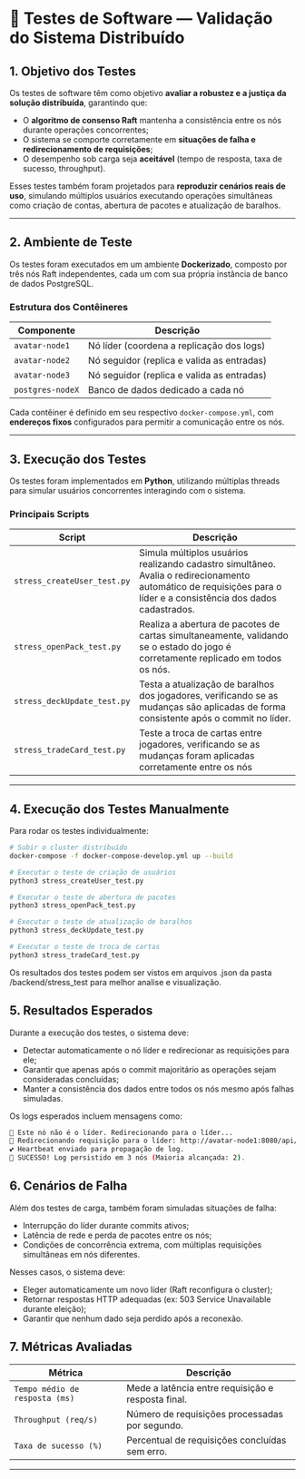 # 🧪 Testes de Software — Validação do Sistema Distribuído

## 1. Objetivo dos Testes

Os testes de software têm como objetivo **avaliar a robustez e a justiça da solução distribuída**, garantindo que:
- O **algoritmo de consenso Raft** mantenha a consistência entre os nós durante operações concorrentes;
- O sistema se comporte corretamente em **situações de falha e redirecionamento de requisições**;
- O desempenho sob carga seja **aceitável** (tempo de resposta, taxa de sucesso, throughput).

Esses testes também foram projetados para **reproduzir cenários reais de uso**, simulando múltiplos usuários executando operações simultâneas como criação de contas, abertura de pacotes e atualização de baralhos.

---

## 2. Ambiente de Teste

Os testes foram executados em um ambiente **Dockerizado**, composto por três nós Raft independentes, cada um com sua própria instância de banco de dados PostgreSQL.

### Estrutura dos Contêineres

| Componente | Descrição |
|-------------|------------|
| `avatar-node1` | Nó líder (coordena a replicação dos logs) |
| `avatar-node2` | Nó seguidor (replica e valida as entradas) |
| `avatar-node3` | Nó seguidor (replica e valida as entradas) |
| `postgres-nodeX` | Banco de dados dedicado a cada nó |

Cada contêiner é definido em seu respectivo `docker-compose.yml`, com **endereços fixos** configurados para permitir a comunicação entre os nós.

---

## 3. Execução dos Testes

Os testes foram implementados em **Python**, utilizando múltiplas threads para simular usuários concorrentes interagindo com o sistema.

### Principais Scripts

| Script | Descrição |
|---------|------------|
| `stress_createUser_test.py` | Simula múltiplos usuários realizando cadastro simultâneo. Avalia o redirecionamento automático de requisições para o líder e a consistência dos dados cadastrados. |
| `stress_openPack_test.py` | Realiza a abertura de pacotes de cartas simultaneamente, validando se o estado do jogo é corretamente replicado em todos os nós. |
| `stress_deckUpdate_test.py` | Testa a atualização de baralhos dos jogadores, verificando se as mudanças são aplicadas de forma consistente após o commit no líder. |
| `stress_tradeCard_test.py` | Teste a troca de cartas entre jogadores, verificando se as mudanças foram aplicadas corretamente entre os nós |

---

## 4. Execução dos Testes Manualmente

Para rodar os testes individualmente:

```bash
# Subir o cluster distribuído
docker-compose -f docker-compose-develop.yml up --build

# Executar o teste de criação de usuários
python3 stress_createUser_test.py

# Executar o teste de abertura de pacotes
python3 stress_openPack_test.py

# Executar o teste de atualização de baralhos
python3 stress_deckUpdate_test.py

# Executar o teste de troca de cartas
python3 stress_tradeCard_test.py
```

Os resultados dos testes podem ser vistos em arquivos .json da pasta /backend/stress_test para melhor analise e visualização. 
## 5. Resultados Esperados

Durante a execução dos testes, o sistema deve:
- Detectar automaticamente o nó líder e redirecionar as requisições para ele;
- Garantir que apenas após o commit majoritário as operações sejam consideradas concluídas;
- Manter a consistência dos dados entre todos os nós mesmo após falhas simuladas.

Os logs esperados incluem mensagens como:
```bash
🚫 Este nó não é o líder. Redirecionando para o líder...
🔄 Redirecionando requisição para o líder: http://avatar-node1:8080/api/users
💕 Heartbeat enviado para propagação de log.
🎉 SUCESSO! Log persistido em 3 nós (Maioria alcançada: 2).
```

## 6. Cenários de Falha

Além dos testes de carga, também foram simuladas situações de falha:

- Interrupção do líder durante commits ativos;
- Latência de rede e perda de pacotes entre os nós;
- Condições de concorrência extrema, com múltiplas requisições simultâneas em nós diferentes.

Nesses casos, o sistema deve:

- Eleger automaticamente um novo líder (Raft reconfigura o cluster);
- Retornar respostas HTTP adequadas (ex: 503 Service Unavailable durante eleição);
- Garantir que nenhum dado seja perdido após a reconexão.

## 7. Métricas Avaliadas

| Métrica | Descrição |
|---------|------------|
| `Tempo médio de resposta (ms)` | Mede a latência entre requisição e resposta final. |
| `Throughput (req/s)` | Número de requisições processadas por segundo. |
| `Taxa de sucesso (%)` | Percentual de requisições concluídas sem erro. |
---
